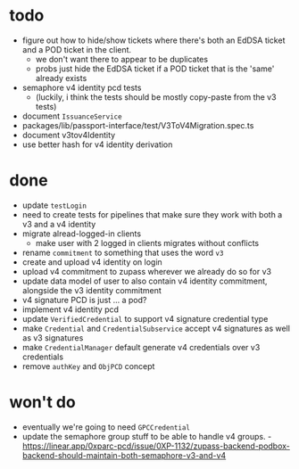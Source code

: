 # todo

- figure out how to hide/show tickets where there's both an EdDSA ticket and a POD ticket in the client.
  - we don't want there to appear to be duplicates
  - probs just hide the EdDSA ticket if a POD ticket that is the 'same' already exists
- semaphore v4 identity pcd tests
  - (luckily, i think the tests should be mostly copy-paste from the v3 tests)
- document `IssuanceService`
- packages/lib/passport-interface/test/V3ToV4Migration.spec.ts
- document v3tov4Identity
- use better hash for v4 identity derivation

# done

- update `testLogin`
- need to create tests for pipelines that make sure they work with both a v3 and a v4 identity
- migrate alread-logged-in clients
  - make user with 2 logged in clients migrates without conflicts
- rename `commitment` to something that uses the word `v3`
- create and upload v4 identity on login
- upload v4 commitment to zupass wherever we already do so for v3
- update data model of user to also contain v4 identity commitment, alongside the v3 identity commitment
- v4 signature PCD is just ... a pod?
- implement v4 identity pcd
- update `VerifiedCredential` to support v4 signature credential type
- make `Credential` and `CredentialSubservice` accept v4 signatures as well as v3 signatures
- make `CredentialManager` default generate v4 credentials over v3 credentials
- remove `authKey` and `ObjPCD` concept

# won't do

- eventually we're going to need `GPCCredential`
- update the semaphore group stuff to be able to handle v4 groups. - https://linear.app/0xparc-pcd/issue/0XP-1132/zupass-backend-podbox-backend-should-maintain-both-semaphore-v3-and-v4
